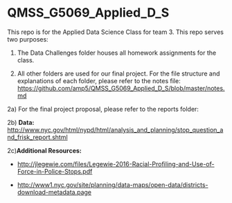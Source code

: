 # QMSS_G5069_Applied_D_S

This repo is for the Applied Data Science Class for team 3.  This repo serves two purposes:

1) The Data Challenges folder houses all homework assignments for the class.

2) All other folders are used for our final project.  For the file structure and explanations of each folder, please refer  to the notes file: https://github.com/amp5/QMSS_G5069_Applied_D_S/blob/master/notes.md 

2a) For the final project proposal, please refer to the reports folder:

2b) **Data:** http://www.nyc.gov/html/nypd/html/analysis_and_planning/stop_question_and_frisk_report.shtml

2c)**Additional Resources:** 

- http://jlegewie.com/files/Legewie-2016-Racial-Profiling-and-Use-of-Force-in-Police-Stops.pdf

- http://www1.nyc.gov/site/planning/data-maps/open-data/districts-download-metadata.page



